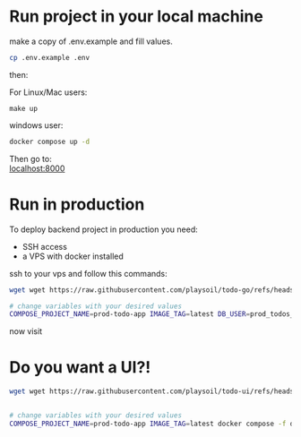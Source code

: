 # Run project in your local machine

make a copy of .env.example and fill values.

```bash
cp .env.example .env
```

then:

For Linux/Mac users:

```
make up
```

windows user:

```bash
docker compose up -d
```

Then go to:  
[localhost:8000](http://localhost:8000)

# Run in production

To deploy backend project in production you need:

- SSH access
- a VPS with docker installed

ssh to your vps and follow this commands:

```bash
wget wget https://raw.githubusercontent.com/playsoil/todo-go/refs/heads/master/docker-compose-prod.yml

# change variables with your desired values
COMPOSE_PROJECT_NAME=prod-todo-app IMAGE_TAG=latest DB_USER=prod_todos_user DB_PASSWORD=prod_todos_pass DB_NAME=prod_todos APP_PORT=8080 docker compose -f docker-compose-prod.yml up -d

```

now visit

# Do you want a UI?!

```bash
wget wget https://raw.githubusercontent.com/playsoil/todo-ui/refs/heads/master/docker-compose-prod.yml -O  docker-compose-prod-ui.yml


# change variables with your desired values
COMPOSE_PROJECT_NAME=prod-todo-app IMAGE_TAG=latest docker compose -f docker-compose-prod-ui.yml up -d

```
